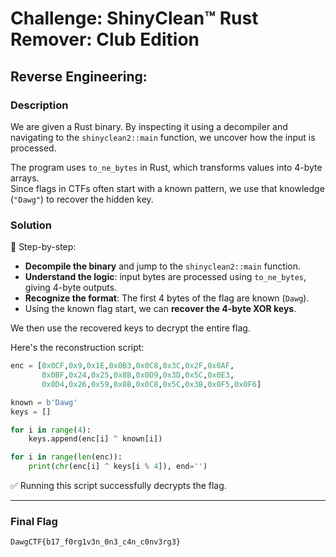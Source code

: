 
# Challenge: ShinyClean™ Rust Remover: Club Edition

## Reverse Engineering:

### Description

We are given a Rust binary. By inspecting it using a decompiler and navigating to the `shinyclean2::main` function, we uncover how the input is processed.

The program uses `to_ne_bytes` in Rust, which transforms values into 4-byte arrays.  
Since flags in CTFs often start with a known pattern, we use that knowledge (`"Dawg"`) to recover the hidden key.

### Solution

🧠 Step-by-step:

- **Decompile the binary** and jump to the `shinyclean2::main` function.
- **Understand the logic**: input bytes are processed using `to_ne_bytes`, giving 4-byte outputs.
- **Recognize the format**: The first 4 bytes of the flag are known (`Dawg`).
- Using the known flag start, we can **recover the 4-byte XOR keys**.

We then use the recovered keys to decrypt the entire flag.

Here's the reconstruction script:

```python
enc = [0x0CF,0x9,0x1E,0x0B3,0x0C8,0x3C,0x2F,0x0AF,
       0x0BF,0x24,0x25,0x8B,0x0D9,0x3D,0x5C,0x0E3,
       0x0D4,0x26,0x59,0x8B,0x0C8,0x5C,0x3B,0x0F5,0x0F6]

known = b'Dawg'
keys = []

for i in range(4):
    keys.append(enc[i] ^ known[i])

for i in range(len(enc)):
    print(chr(enc[i] ^ keys[i % 4]), end='')
```

✅ Running this script successfully decrypts the flag.

---

### Final Flag

```
DawgCTF{b17_f0rg1v3n_0n3_c4n_c0nv3rg3}
```
